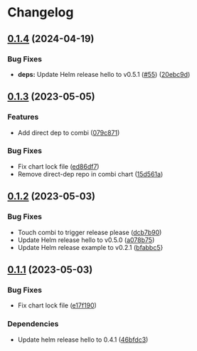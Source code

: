 # Changelog

## [0.1.4](https://github.com/Wielewout/helm-charts/compare/combi-0.1.3...combi-0.1.4) (2024-04-19)


### Bug Fixes

* **deps:** Update Helm release hello to v0.5.1 ([#55](https://github.com/Wielewout/helm-charts/issues/55)) ([20ebc9d](https://github.com/Wielewout/helm-charts/commit/20ebc9d550e2afc1d897ce747809c845da188310))

## [0.1.3](https://github.com/Wielewout/helm-charts/compare/combi-0.1.2...combi-0.1.3) (2023-05-05)


### Features

* Add direct dep to combi ([079c871](https://github.com/Wielewout/helm-charts/commit/079c871572788ee9997d7fd8ee4f570b7c612a18))


### Bug Fixes

* Fix chart lock file ([ed86df7](https://github.com/Wielewout/helm-charts/commit/ed86df7fbc2a6aa6d6eeef0c4cf9e7cd31b3ca79))
* Remove direct-dep repo in combi chart ([15d561a](https://github.com/Wielewout/helm-charts/commit/15d561a34e6e2a0c276b806b50b9206c23722e07))

## [0.1.2](https://github.com/Wielewout/helm-charts/compare/combi-0.1.1...combi-0.1.2) (2023-05-03)


### Bug Fixes

* Touch combi to trigger release please ([dcb7b90](https://github.com/Wielewout/helm-charts/commit/dcb7b90bf73cb80df4cbae49584f93624d2d578e))
* Update Helm release hello to v0.5.0 ([a078b75](https://github.com/Wielewout/helm-charts/commit/a078b75a4ac39540d7ac8b7b515fc4c7968d96ba))
* Update Helm release example to v0.2.1 ([bfabbc5](https://github.com/Wielewout/helm-charts/commit/bfabbc58ba7d80fbf25878b17236ed6760fcc39d)}

## [0.1.1](https://github.com/Wielewout/helm-charts/compare/combi-0.1.0...combi-0.1.1) (2023-05-03)


### Bug Fixes

* Fix chart lock file ([e17f190](https://github.com/Wielewout/helm-charts/commit/e17f1906c55a6979ebdedd53f55046095960eae5))

### Dependencies

* Update helm release hello to 0.4.1 ([46bfdc3](https://github.com/Wielewout/helm-charts/commit/46bfdc30b859679c4aaebbd2cfddf9044bcf2c8c))
